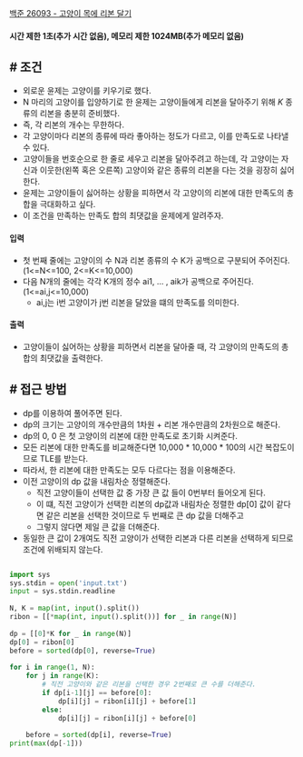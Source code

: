 
[백준 26093 - 고양이 목에 리본 달기](https://www.acmicpc.net/problem/26093)


#### **시간 제한 1초(추가 시간 없음), 메모리 제한 1024MB(추가 메모리 없음)**


## **# 조건**

- 외로운 윤제는 고양이를 키우기로 했다.
- N 마리의 고양이를 입양하기로 한 윤제는 고양이들에게 리본을 달아주기 위해 $K$ 종류의 리본을 충분히 준비했다. 
- 즉, 각 리본의 개수는 무한하다. 
- 각 고양이마다 리본의 종류에 따라 좋아하는 정도가 다르고, 이를 만족도로 나타낼 수 있다.
- 고양이들을 번호순으로 한 줄로 세우고 리본을 달아주려고 하는데, 각 고양이는 자신과 이웃한(왼쪽 혹은 오른쪽) 고양이와 같은 종류의 리본을 다는 것을 굉장히 싫어한다. 
- 윤제는 고양이들이 싫어하는 상황을 피하면서 각 고양이의 리본에 대한 만족도의 총합을 극대화하고 싶다.
- 이 조건을 만족하는 만족도 합의 최댓값을 윤제에게 알려주자.


#### **입력**
- 첫 번째 줄에는 고양이의 수 N과 리본 종류의 수 K가 공백으로 구분되어 주어진다. (1<=N<=100, 2<=K<=10,000)
- 다음 N개의 줄에는 각각 K개의 정수 ai1, ... , aik가 공백으로 주어진다. (1<=ai,j<=10,000)
	- ai,j는 i번 고양이가 j번 리본을 달았을 떄의 만족도를 의미한다.

#### **출력**
- 고양이들이 싫어하는 상황을 피하면서 리본을 달아줄 때, 각 고양이의 만족도의 총합의 최댓값을 출력한다.



## **# 접근 방법**

- dp를 이용하여 풀어주면 된다.
- dp의 크기는 고양이의 개수만큼의 1차원 + 리본 개수만큼의 2차원으로 해준다.
- dp의 0, 0 은 첫 고양이의 리본에 대한 만족도로 초기화 시켜준다.
- 모든 리본에 대한 만족도를 비교해준다면 10,000 * 10,000 * 100의 시간 복잡도이므로 TLE를 받는다.
- 따라서, 한 리본에 대한 만족도는 모두 다르다는 점을 이용해준다.
- 이전 고양이의 dp 값을 내림차순 정렬해준다.
	- 직전 고양이들이 선택한 값 중 가장 큰 값 들이 0번부터 들어오게 된다.
	- 이 떄, 직전 고양이가 선택한 리본의 dp값과 내림차순 정렬한 dp[0] 값이 같다면 같은 리본을 선택한 것이므로 두 번째로 큰 dp 값을 더해주고
	- 그렇지 않다면 제일 큰 값을 더해준다.
- 동일한 큰 값이 2개여도 직전 고양이가 선택한 리본과 다른 리본을 선택하게 되므로 조건에 위배되지 않는다.


```python

import sys  
sys.stdin = open('input.txt')  
input = sys.stdin.readline  
  
N, K = map(int, input().split())  
ribon = [[*map(int, input().split())] for _ in range(N)]  
  
dp = [[0]*K for _ in range(N)]  
dp[0] = ribon[0]  
before = sorted(dp[0], reverse=True)  
  
for i in range(1, N):  
    for j in range(K):  
        # 직전 고양이와 같은 리본을 선택한 경우 2번째로 큰 수를 더해준다.  
        if dp[i-1][j] == before[0]:  
            dp[i][j] = ribon[i][j] + before[1]  
        else:  
            dp[i][j] = ribon[i][j] + before[0]  
  
    before = sorted(dp[i], reverse=True)  
print(max(dp[-1]))
```